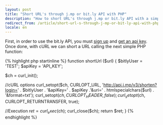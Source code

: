 ```yaml
---
layout: post
title: "Short URL's through j.mp or bit.ly API with PHP"
description: "How to short URL's through j.mp or bit.ly API with a simple PHP function and cURL"
redirect_from: /article/short-url-s-through-j-mp-or-bit-ly-api-with-php/
locale: en
---
```


First, in order to use the bit.ly API, you must <a href="http://j.mp/account/register">sign up</a> and <a href="http://bit.ly/account/your_api_key">get an api key</a>. Once done, with cURL we can short a URL calling the next simple PHP function:

{% highlight php startinline %}
function shortUrl ($url)
{
  $bitlyUser = 'TEST';
  $apiKey = 'API_KEY';

  $ch = curl_init();

  //cURL options
  curl_setopt($ch, CURLOPT_URL, 'http://api.j.mp/v3/shorten?login=' . $bitlyUser . '&apiKey=' . $apiKey .'&uri=' . htmlspecialchars($url) . '&format=txt');
  curl_setopt($ch, CURLOPT_HEADER, false);
  curl_setopt($ch, CURLOPT_RETURNTRANSFER, true);

  //Execution
  $ret = curl_exec($ch);
  curl_close($ch);
  return $ret;
}
{% endhighlight %}
